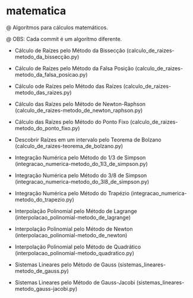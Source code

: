# matematica

@ Algorítmos para cálculos matemáticos.

@ OBS: Cada commit é um algorítmo diferente.

- Cálculo de Raízes pelo Método da Bissecção (calculo_de_raizes-metodo_da_bissecção.py)

- Cálculo de Raízes pelo Método da Falsa Posição (calculo_de_raizes-metodo_da_falsa_posicao.py)

- Cálculo ode Raízes pelo Método das Raízes (calculo_de_raizes-metodo_das_raizes.py)

- Cálculo das Raízes pelo Método de Newton-Raphson (calculo_de_raizes-metodo_de_newton_raphson.py)

- Cálculo das Raízes pelo Método do Ponto Fixo (calculo_de_raizes-metodo_do_ponto_fixo.py)

- Descobrir Raízes em um intervalo pelo Teorema de Bolzano (calculo_de_raizes-teorema_de_bolzano.py)

- Integração Numérica pelo Método do 1/3 de Simpson (integracao_numerica-metodo_do_1l3_de_simpson.py)

- Integração Numérica pelo Método do 3/8 de Simpson (integracao_numerica-metodo_do_3l8_de_simpson.py)

- Integração Numérica pelo Método do Trapézio (integracao_numerica-metodo_do_trapezio.py)

- Interpolação Polinomial pelo Método de Lagrange (interpolacao_polinomial-metodo_de_lagrange)

- Interpolação Polinomial pelo Método de Newton (interpolacao_polinomial-metodo_de_newton)

- Interpolação Polinomial pelo Método de Quadrático (interpolacao_polinomial-metodo_quadratico.py)

- Sistemas Lineares pelo Método de Gauss (sistemas_lineares-metodo_de_gauss.py)

- Sistemas Lineares pelo Método de Gauss-Jacobi (sistemas_lineares-metodo_gauss-jacobi.py)
